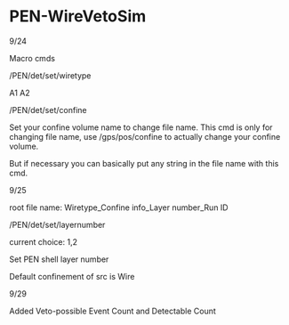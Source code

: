 # PEN-WireVetoSim

9/24

Macro cmds

/PEN/det/set/wiretype 

A1 A2

/PEN/det/set/confine

Set your confine volume name to change file name. This cmd is only for changing file name, use /gps/pos/confine to actually change your confine volume.

But if necessary you can basically put any string in the file name with this cmd.



9/25

root file name: Wiretype_Confine info_Layer number_Run ID

/PEN/det/set/layernumber

current choice: 1,2

Set PEN shell layer number

Default confinement of src is Wire



9/29

Added Veto-possible Event Count and Detectable Count